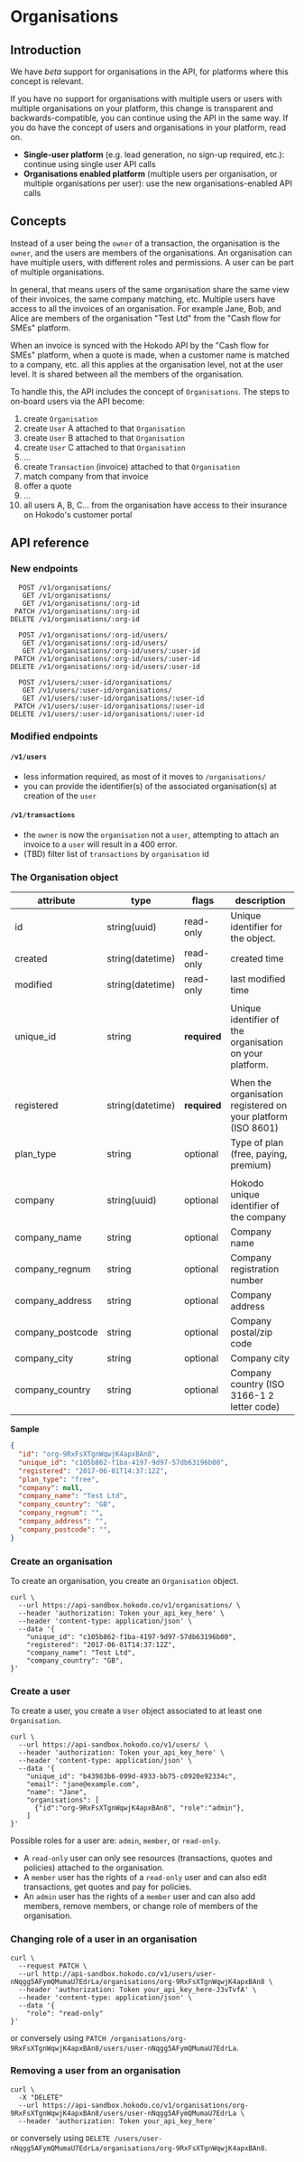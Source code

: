 # Organisations

## Introduction
We have _beta_ support for organisations in the API, for platforms where this concept is relevant.

If you have no support for organisations with multiple users or users with multiple organisations on your platform, this change is transparent and backwards-compatible, you can continue using the API in the same way. If you do have the concept of users and organisations in your platform, read on.

- **Single-user platform** (e.g. lead generation, no sign-up required, etc.): continue using single user API calls
- **Organisations enabled platform** (multiple users per organisation, or multiple organisations per user): use the new organisations-enabled API calls

## Concepts
Instead of a user being the `owner` of a transaction, the organisation is the `owner`, and the users are members of the organisations. An organisation can have multiple users, with different roles and permissions. A user can be part of multiple organisations.

In general, that means users of the same organisation share the same view of their invoices, the same company matching, etc.
Multiple users have access to all the invoices of an organisation. For example Jane, Bob, and Alice are members of the organisation "Test Ltd" from the "Cash flow for SMEs" platform.

When an invoice is synced with the Hokodo API by the "Cash flow for SMEs" platform, when a quote is made, when a customer name is matched to a company, etc. all this applies at the organisation level, not at the user level. It is shared between all the members of the organisation.

To handle this, the API includes the concept of `Organisations`. The steps to on-board users via the API become:
1. create `Organisation`
2. create `User` A attached to that `Organisation`
3. create `User` B attached to that `Organisation`
4. create `User` C attached to that `Organisation`
5. ...
6. create `Transaction` (invoice) attached to that `Organisation`
7. match company from that invoice
8. offer a quote
9. ...
10. all users A, B, C... from the organisation have access to their insurance on Hokodo's customer portal

## API reference

### New endpoints

```
  POST /v1/organisations/
   GET /v1/organisations/
   GET /v1/organisations/:org-id
 PATCH /v1/organisations/:org-id
DELETE /v1/organisations/:org-id

  POST /v1/organisations/:org-id/users/
   GET /v1/organisations/:org-id/users/
   GET /v1/organisations/:org-id/users/:user-id
 PATCH /v1/organisations/:org-id/users/:user-id
DELETE /v1/organisations/:org-id/users/:user-id

  POST /v1/users/:user-id/organisations/
   GET /v1/users/:user-id/organisations/
   GET /v1/users/:user-id/organisations/:user-id
 PATCH /v1/users/:user-id/organisations/:user-id
DELETE /v1/users/:user-id/organisations/:user-id
```

### Modified endpoints

#### `/v1/users`
- less information required, as most of it moves to `/organisations/`
- you can provide the identifier(s) of the associated organisation(s) at creation of the `user`

#### `/v1/transactions`
- the `owner` is now the `organisation` not a `user`, attempting to attach an invoice to a `user` will result in a 400 error.
- (TBD) filter list of `transactions` by `organisation` id

### The Organisation object

attribute | type | flags | description
--------- | ---- | ----- | ------------
id | string(uuid) | read-only | Unique identifier for the object.
created | string(datetime) | read-only | created time
modified | string(datetime) | read-only | last modified time
|||
unique_id | string | **required** | Unique identifier of the organisation on your platform.
|||
registered | string(datetime) | **required**  | When the organisation registered on your platform (ISO 8601)
plan_type | string | optional | Type of plan (free, paying, premium)
|||
company | string(uuid) | optional | Hokodo unique identifier of the company
company_name | string | optional | Company name
company_regnum | string | optional | Company registration number
company_address | string | optional | Company address
company_postcode | string | optional | Company postal/zip code
company_city | string | optional | Company city
company_country | string | optional | Company country (ISO 3166-1 2 letter code)

**Sample**
```json
{
  "id": "org-9RxFsXTgnWqwjK4apxBAn8",
  "unique_id": "c105b862-f1ba-4197-9d97-57db63196b00",
  "registered": "2017-06-01T14:37:12Z",
  "plan_type": "free",
  "company": null,
  "company_name": "Test Ltd",
  "company_country": "GB",
  "company_regnum": "",
  "company_address": "",
  "company_postcode": "",
}
```

### Create an organisation
To create an organisation, you create an `Organisation` object.

```
curl \
  --url https://api-sandbox.hokodo.co/v1/organisations/ \
  --header 'authorization: Token your_api_key_here' \
  --header 'content-type: application/json' \
  --data '{
    "unique_id": "c105b862-f1ba-4197-9d97-57db63196b00",
    "registered": "2017-06-01T14:37:12Z",
    "company_name": "Test Ltd",
    "company_country": "GB",
}'
```

### Create a user
To create a user, you create a `User` object associated to at least one `Organisation`.

```
curl \
  --url https://api-sandbox.hokodo.co/v1/users/ \
  --header 'authorization: Token your_api_key_here' \
  --header 'content-type: application/json' \
  --data '{
    "unique_id": "b43983b6-099d-4933-bb75-c0920e92334c",
    "email": "jane@example.com",
    "name": "Jane",
    "organisations": [
      {"id":"org-9RxFsXTgnWqwjK4apxBAn8", "role":"admin"},
    ]
}'
```

Possible roles for a user are: `admin`, `member`, or `read-only`.

- A `read-only` user can only see resources (transactions, quotes and policies) attached to the organisation.
- A `member` user has the rights of a `read-only` user and can also edit transactions, get quotes and pay for policies.
- An `admin` user has the rights of a `member` user and can also add members, remove members, or change role of members of the organisation.

### Changing role of a user in an organisation

```
curl \
  --request PATCH \
  --url http://api-sandbox.hokodo.co/v1/users/user-nNqgg5AFymQMumaU7EdrLa/organisations/org-9RxFsXTgnWqwjK4apxBAn8 \
  --header 'authorization: Token your_api_key_here-J3vTvfA' \
  --header 'content-type: application/json' \
  --data '{
    "role": "read-only"
}'
```

or conversely using `PATCH /organisations/org-9RxFsXTgnWqwjK4apxBAn8/users/user-nNqgg5AFymQMumaU7EdrLa`.

### Removing a user from an organisation

```
curl \
  -X "DELETE"
  --url https://api-sandbox.hokodo.co/v1/organisations/org-9RxFsXTgnWqwjK4apxBAn8/users/user-nNqgg5AFymQMumaU7EdrLa \
  --header 'authorization: Token your_api_key_here'
```

or conversely using `DELETE /users/user-nNqgg5AFymQMumaU7EdrLa/organisations/org-9RxFsXTgnWqwjK4apxBAn8`.
